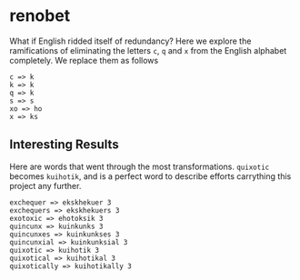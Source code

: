 # renobet

What if English ridded itself of redundancy? Here we explore the ramifications of eliminating
the letters `c`, `q` and `x` from the English alphabet completely. We replace them as follows

```
c => k
k => k
q => k
s => s
xo => ho
x => ks
```

## Interesting Results

Here are words that went through the most transformations. `quixotic` becomes `kuihotik`, and
is a perfect word to describe efforts carrything this project any further.

```
exchequer => ekskhekuer 3
exchequers => ekskhekuers 3
exotoxic => ehotoksik 3
quincunx => kuinkunks 3
quincunxes => kuinkunkses 3
quincunxial => kuinkunksial 3
quixotic => kuihotik 3
quixotical => kuihotikal 3
quixotically => kuihotikally 3
```
